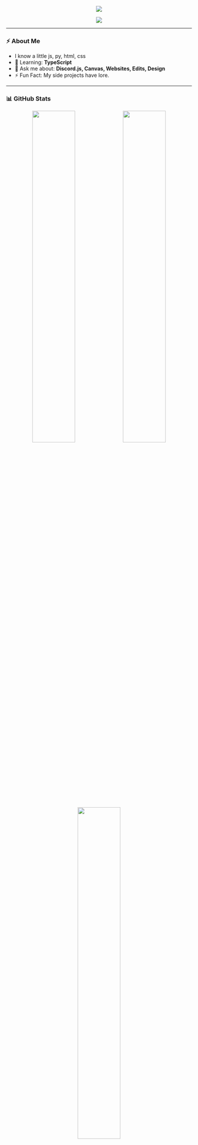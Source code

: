 

<p align="center">
  <img src="https://capsule-render.vercel.app/api?type=waving&color=0A66C2&height=200&section=header&text=Hi,%20I'm%20Prayag&fontSize=40&fontColor=ffffff&animation=fadeIn" />
</p>

<p align="center">
  <img src="https://readme-typing-svg.demolab.com?font=Fira+Code&weight=600&pause=1000&color=58A6FF&center=true&vCenter=true&width=435&lines=Alsi+Dev+%7C+Discord+Bot+Builder;Mobile+Editor;Graphic+Designer;Gaming+Freak;Code.+Break.+Fix.+Repeat" />
</p>

---

### ⚡ About Me
- I know a little js, py, html, css
- 🌱 Learning: **TypeScript**
- 💬 Ask me about: **Discord.js, Canvas, Websites, Edits, Design**
- ⚡ Fun Fact: My side projects have lore.

---


### 📊 GitHub Stats

<p align="center">
  <img src="https://github-readme-stats.vercel.app/api?username=dev-prayag&show_icons=true&theme=tokyonight&hide_border=true" width="48%" />
  <img src="https://github-readme-streak-stats.herokuapp.com/?user=dev-prayag&theme=tokyonight&hide_border=true" width="48%" />
</p>

<p align="center">
  <img src="https://github-readme-stats.vercel.app/api/top-langs/?username=dev-prayag&layout=compact&theme=tokyonight&hide_border=true" width="48%" />
</p>

---

### 🚀 Projects I’m Proud Of

#### [**Starboy Music Bot**](https://starboy-bot.vercel.app/index.html)

> A sleek, powerful music bot for Discord  
> Spotify-style visuals | Shoukaku + Kazagumo | Canvas-based music cards
> Currently not working on it

---

#### [**Avon - AIO (Soon)**](https://github.com/dev_prayag)

> Built to protect Discord servers from nukes and raids — powerful, fast, and reliable.

---

### 📬 Let's Connect

<p align="center">
  <a href="https://discord.com/users/937380760875302974"><img src="https://img.shields.io/badge/discord-%231DA1F2.svg?&style=for-the-badge&logo=discord&logoColor=white"/></a>
</p>

<p align="center">
  <img src="https://capsule-render.vercel.app/api?type=waving&color=0A66C2&height=150&section=footer" />
</p>
